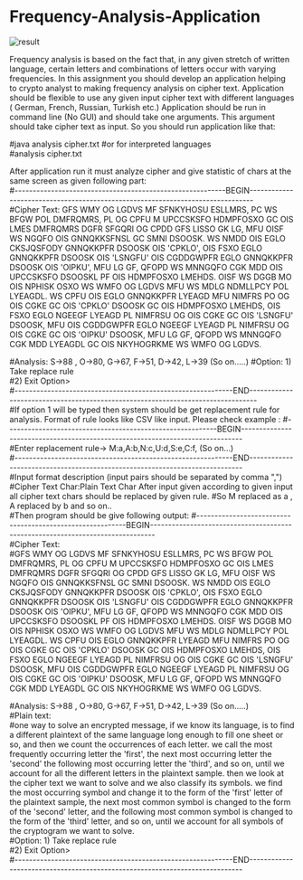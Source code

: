 # Frequency-Analysis-Application


![result](https://user-images.githubusercontent.com/76902107/119702930-b05cb100-be5e-11eb-842e-97303a6b645f.PNG)




Frequency analysis is based on the fact that, in any given stretch of written language, certain letters and combinations of letters occur with varying frequencies. In this assignment you should develop an application  helping to crypto analyst  to making frequency analysis on cipher text. Application should be flexible to use any given input cipher text with different languages ( German, French, Russian, Turkish etc.)
Application should be run in command line (No GUI) and should take one arguments. 
This argument should take cipher text as input.   So you should run application like that: 

#java analysis cipher.txt 
#or for interpreted languages  
#analysis cipher.txt 

After application run it must analyze cipher and give statistic of chars at the same screen as  given following part:  
#----------------------------------------------------------BEGIN-------------------------------------------------------------------------------  
#Cipher Text:  GFS WMY OG LGDVS MF SFNKYHOSU ESLLMRS, PC WS BFGW POL DMFRQMRS, PL OG CPFU M UPCCSKSFO HDMPFOSXO GC OIS LMES DMFRQMRS DGFR SFGQRI OG CPDD GFS LISSO GK LG, MFU OISF WS NGQFO OIS GNNQKKSFNSL GC SMNI DSOOSK. WS NMDD OIS EGLO CKSJQSFODY GNNQKKPFR DSOOSK OIS 'CPKLO', OIS FSXO EGLO GNNQKKPFR DSOOSK OIS 'LSNGFU' OIS CGDDGWPFR EGLO GNNQKKPFR DSOOSK OIS 'OIPKU', MFU LG GF, QFOPD WS MNNGQFO CGK MDD OIS UPCCSKSFO DSOOSKL PF OIS HDMPFOSXO LMEHDS. OISF WS DGGB MO OIS NPHISK OSXO WS WMFO OG LGDVS MFU WS MDLG NDMLLPCY POL LYEAGDL. WS CPFU OIS EGLO GNNQKKPFR LYEAGD MFU NIMFRS PO OG OIS CGKE GC OIS 'CPKLO' DSOOSK GC OIS HDMPFOSXO LMEHDS, OIS FSXO EGLO NGEEGF LYEAGD PL NIMFRSU OG OIS CGKE GC OIS 'LSNGFU' DSOOSK, MFU OIS CGDDGWPFR EGLO NGEEGF LYEAGD PL NIMFRSU OG OIS CGKE GC OIS 'OIPKU' DSOOSK, MFU LG GF, QFOPD WS MNNGQFO CGK MDD LYEAGDL GC OIS NKYHOGRKME WS WMFO OG LGDVS.

#Analysis:  S->88 , O->80, G->67, F->51, D->42, L->39 (So on.....)
#Option:  1) Take replace rule  
#2) Exit  Option>   
#------------------------------------------------------------END--------------------------------------------------------------------------------  
#If option 1 will be typed then system should  be get replacement rule for analysis. Format of rule looks like CSV like input. Please check example : 
#----------------------------------------------------------BEGIN------------------------------------------------------------------------------  
#Enter replacement rule-> M:a,A:b,N:c,U:d,S:e,C:f, (So on...)  
#------------------------------------------------------------END----------------------------------------------------------------------------  
#Input format description  (input pairs should be separated by comma ",")   
#Cipher Text Char:Plain Text Char  After input given according to given input all cipher text chars should be replaced by given rule. 
#So   M replaced as a , A replaced by b and so on..  
#Then program should be give following output: 
#----------------------------------------------------------BEGIN-------------------------------------------------------------------------------  
#Cipher Text:  
#GFS WMY OG LGDVS MF SFNKYHOSU ESLLMRS, PC WS BFGW POL DMFRQMRS, PL OG CPFU M UPCCSKSFO HDMPFOSXO GC OIS LMES DMFRQMRS DGFR SFGQRI OG CPDD GFS LISSO GK LG, MFU OISF WS NGQFO OIS GNNQKKSFNSL GC SMNI DSOOSK. WS NMDD OIS EGLO CKSJQSFODY GNNQKKPFR DSOOSK OIS 'CPKLO', OIS FSXO EGLO GNNQKKPFR DSOOSK OIS 'LSNGFU' OIS CGDDGWPFR EGLO GNNQKKPFR DSOOSK OIS 'OIPKU', MFU LG GF, QFOPD WS MNNGQFO CGK MDD OIS UPCCSKSFO DSOOSKL PF OIS HDMPFOSXO LMEHDS. OISF WS DGGB MO OIS NPHISK OSXO WS WMFO OG LGDVS MFU WS MDLG NDMLLPCY POL LYEAGDL. WS CPFU OIS EGLO GNNQKKPFR LYEAGD MFU NIMFRS PO OG OIS CGKE GC OIS 'CPKLO' DSOOSK GC OIS HDMPFOSXO LMEHDS, OIS FSXO EGLO NGEEGF LYEAGD PL NIMFRSU OG OIS CGKE GC OIS 'LSNGFU' DSOOSK, MFU OIS CGDDGWPFR EGLO NGEEGF LYEAGD PL NIMFRSU OG OIS CGKE GC OIS 'OIPKU' DSOOSK, MFU LG GF, QFOPD WS MNNGQFO CGK MDD LYEAGDL GC OIS NKYHOGRKME WS WMFO OG LGDVS.  

#Analysis:  S->88 , O->80, G->67, F->51, D->42, L->39 (So on.....)  
#Plain text:  
#one way to solve an encrypted message, if we know its language, is to find a different plaintext of the same language long enough to fill one sheet or so, and then we count the occurrences of each letter. we call the most frequently occurring letter the 'first', the next most occurring letter the 'second' the following most occurring letter the 'third', and so on, until we account for all the different letters in the plaintext sample. then we look at the cipher text we want to solve and we also classify its symbols. we find the most occurring symbol and change it to the form of the 'first' letter of the plaintext sample, the next most common symbol is changed to the form of the 'second' letter, and the following most common symbol is changed to the form of the 'third' letter, and so on, until we account for all symbols of the cryptogram we want to solve.   
#Option:  1) Take replace rule  
#2) Exit  Option>   
#------------------------------------------------------------END----------------------------------------------------------------------------

